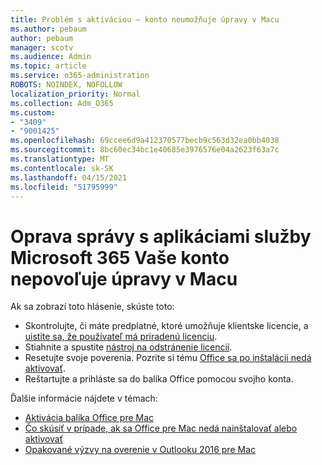 ```yaml
---
title: Problém s aktiváciou – konto neumožňuje úpravy v Macu
ms.author: pebaum
author: pebaum
manager: scotv
ms.audience: Admin
ms.topic: article
ms.service: o365-administration
ROBOTS: NOINDEX, NOFOLLOW
localization_priority: Normal
ms.collection: Adm_O365
ms.custom:
- "3409"
- "9001425"
ms.openlocfilehash: 69ccee6d9a412370577becb9c563d32ea0bb4038
ms.sourcegitcommit: 8bc60ec34bc1e40685e3976576e04a2623f63a7c
ms.translationtype: MT
ms.contentlocale: sk-SK
ms.lasthandoff: 04/15/2021
ms.locfileid: "51795999"
---
```

# <a name="fixing-the-microsoft-365-apps-your-account-doesnt-allow-editing-on-a-mac-message"></a>Oprava správy s aplikáciami služby Microsoft 365 Vaše konto nepovoľuje úpravy v Macu

Ak sa zobrazí toto hlásenie, skúste toto:

- Skontrolujte, či máte predplatné, ktoré umožňuje klientske licencie, a [uistite sa, že používateľ má priradenú licenciu](https://docs.microsoft.com/microsoft-365/admin/add-users/add-users). 
- Stiahnite a spustite [nástroj na odstránenie licencií](https://support.office.com/article/how-to-remove-office-license-files-on-a-mac-b032c0f6-a431-4dad-83a9-6b727c03b193).
- Resetujte svoje poverenia. Pozrite si tému [Office sa po inštalácii nedá aktivovať](https://support.office.com/article/5efba2b4-b1e6-4e5f-bf3c-6ab945d03dea#bkmk_cantactivate).
- Reštartujte a prihláste sa do balíka Office pomocou svojho konta.

Ďalšie informácie nájdete v témach:
- [Aktivácia balíka Office pre Mac](https://support.office.com/article/activate-office-for-mac-7f6646b1-bb14-422a-9ad4-a53410fcefb2)
- [Čo skúsiť v prípade, ak sa Office pre Mac nedá nainštalovať alebo aktivovať](https://support.office.com/article/5efba2b4-b1e6-4e5f-bf3c-6ab945d03dea#picktab=activation)
- [Opakované výzvy na overenie v Outlooku 2016 pre Mac](https://docs.microsoft.com/outlook/troubleshoot/sign-in/repeated-prompts-authentication)